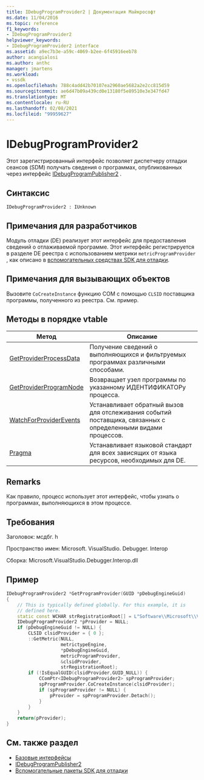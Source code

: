 ```yaml
---
title: IDebugProgramProvider2 | Документация Майкрософт
ms.date: 11/04/2016
ms.topic: reference
f1_keywords:
- IDebugProgramProvider2
helpviewer_keywords:
- IDebugProgramProvider2 interface
ms.assetid: a9ec7b3e-a59c-4069-b2ee-6f45916eeb78
author: acangialosi
ms.author: anthc
manager: jmartens
ms.workload:
- vssdk
ms.openlocfilehash: 788c4add42b70107ea2960ae5682a2e2cc815d59
ms.sourcegitcommit: ae6d47b09a439cd0e13180f5e89510e3e347fd47
ms.translationtype: MT
ms.contentlocale: ru-RU
ms.lasthandoff: 02/08/2021
ms.locfileid: "99959627"
---
```

# <a name="idebugprogramprovider2"></a>IDebugProgramProvider2
Этот зарегистрированный интерфейс позволяет диспетчеру отладки сеансов (SDM) получать сведения о программах, опубликованных через интерфейс [IDebugProgramPublisher2](../../../extensibility/debugger/reference/idebugprogrampublisher2.md) .

## <a name="syntax"></a>Синтаксис

```
IDebugProgramProvider2 : IUnknown
```

## <a name="notes-for-implementers"></a>Примечания для разработчиков
Модуль отладки (DE) реализует этот интерфейс для предоставления сведений о отлаживаемой программе. Этот интерфейс регистрируется в разделе DE реестра с использованием метрики `metricProgramProvider` , как описано в [вспомогательных средствах SDK для отладки](../../../extensibility/debugger/reference/sdk-helpers-for-debugging.md).

## <a name="notes-for-callers"></a>Примечания для вызывающих объектов
Вызовите `CoCreateInstance` функцию COM с помощью `CLSID` поставщика программы, полученного из реестра. См. пример.

## <a name="methods-in-vtable-order"></a>Методы в порядке vtable

|Метод|Описание|
|------------|-----------------|
|[GetProviderProcessData](../../../extensibility/debugger/reference/idebugprogramprovider2-getproviderprocessdata.md)|Получение сведений о выполняющихся и фильтруемых программах различными способами.|
|[GetProviderProgramNode](../../../extensibility/debugger/reference/idebugprogramprovider2-getproviderprogramnode.md)|Возвращает узел программы по указанному ИДЕНТИФИКАТОРу процесса.|
|[WatchForProviderEvents](../../../extensibility/debugger/reference/idebugprogramprovider2-watchforproviderevents.md)|Устанавливает обратный вызов для отслеживания событий поставщика, связанных с определенными видами процессов.|
|[Pragma](../../../extensibility/debugger/reference/idebugprogramprovider2-setlocale.md)|Устанавливает языковой стандарт для всех зависящих от языка ресурсов, необходимых для DE.|

## <a name="remarks"></a>Remarks
Как правило, процесс использует этот интерфейс, чтобы узнать о программах, выполняющихся в этом процессе.

## <a name="requirements"></a>Требования
Заголовок: мсдбг. h

Пространство имен: Microsoft. VisualStudio. Debugger. Interop

Сборка: Microsoft.VisualStudio.Debugger.Interop.dll

## <a name="example"></a>Пример

```cpp
IDebugProgramProvider2 *GetProgramProvider(GUID *pDebugEngineGuid)
{
    // This is typically defined globally. For this example, it is
    // defined here.
    static const WCHAR strRegistrationRoot[] = L"Software\\Microsoft\\VisualStudio\\8.0Exp";
    IDebugProgramProvider2 *pProvider = NULL;
    if (pDebugEngineGuid != NULL) {
        CLSID clsidProvider = { 0 };
        ::GetMetric(NULL,
                    metrictypeEngine,
                    *pDebugEngineGuid,
                    metricProgramProvider,
                    &clsidProvider,
                    strRegistrationRoot);
        if (!IsEqualGUID(clsidProvider,GUID_NULL)) {
            CComPtr<IDebugProgramProvider2> spProgramProvider;
            spProgramProvider.CoCreateInstance(clsidProvider);
            if (spProgramProvider != NULL) {
                pProvider = spProgramProvider.Detach();
            }
        }
    }
    return(pProvider);
}
```

## <a name="see-also"></a>См. также раздел
- [Базовые интерфейсы](../../../extensibility/debugger/reference/core-interfaces.md)
- [IDebugProgramPublisher2](../../../extensibility/debugger/reference/idebugprogrampublisher2.md)
- [Вспомогательные пакеты SDK для отладки](../../../extensibility/debugger/reference/sdk-helpers-for-debugging.md)
